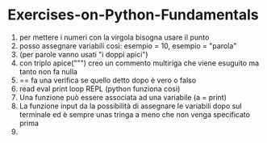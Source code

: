 # Exercises-on-Python-Fundamentals
1. per mettere i numeri con la virgola bisogna usare il punto
2. posso assegnare variabili così: esempio = 10, esempio = "parola"
3. (per parole vanno usati "i doppi apici")
4. con triplo apice(""") creo un commento multiriga che viene esuguito ma tanto non fa nulla
5. == fa una verifica se quello detto dopo è vero o falso
6. read eval print loop REPL (python funziona così)
7. Una funzione può essere associata ad una variabile (a = print)
8. La funzione input da la possibilità di assegnare le variabili dopo sul terminale ed è sempre unas tringa a meno che non venga specificato prima
9. 